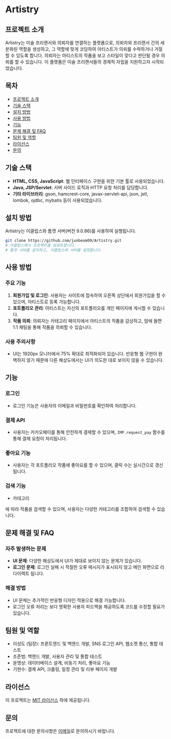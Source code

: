 # Artistry

## 프로젝트 소개

Artistry는 미술 프리랜서와 의뢰자를 연결하는 플랫폼으로, 의뢰자와 프리랜서 간의 세분화된 역할을 생성하고, 그 역할에 맞게 코딩하여 아티스트가 의뢰를 수락하거나 거절할 수 있도록 합니다. 의뢰자는 아티스트의 작품을 보고 스타일이 맞다고 판단될 경우 의뢰를 할 수 있습니다. 이 플랫폼은 미술 프리랜서들의 경제적 자립을 지원하고자 시작되었습니다.

## 목차

- [프로젝트 소개](#프로젝트-소개)
- [기술 스택](#기술-스택)
- [설치 방법](#설치-방법)
- [사용 방법](#사용-방법)
- [기능](#기능)
- [문제 해결 및 FAQ](#문제-해결-및-faq)
- [팀원 및 역할](#팀원-및-역할)
- [라이선스](#라이선스)
- [문의](#문의)

## 기술 스택

- **HTML, CSS, JavaScript**: 웹 인터페이스 구현을 위한 기본 툴로 사용되었습니다.
- **Java, JSP/Servlet**: 서버 사이드 로직과 HTTP 요청 처리를 담당합니다.
- **기타 라이브러리**: gson, hamcrest-core, javax-servlet-api, json, jstl, lombok, ojdbc, mybatis 등이 사용되었습니다.

## 설치 방법

Artistry는 이클립스와 톰캣 서버(버전 9.0.86)를 사용하여 실행됩니다.

```bash
git clone https://github.com/junbeom09/Artistry.git
# 이클립스에서 프로젝트를 임포트합니다.
# 톰캣 서버를 설치하고, 이클립스에 서버를 설정합니다.
```

## 사용 방법

### 주요 기능
1. **회원가입 및 로그인**: 사용자는 사이트에 접속하여 오른쪽 상단에서 회원가입을 할 수 있으며, 아티스트로 등록 가능합니다.
2. **포트폴리오 관리**: 아티스트는 자신의 포트폴리오를 개인 페이지에 게시할 수 있습니다.
3. **작품 의뢰**: 의뢰자는 카테고리 페이지에서 아티스트의 작품을 감상하고, 맘에 들면 1:1 채팅을 통해 작품을 의뢰할 수 있습니다.

### 사용 주의사항
- UI는 1920px 모니터에서 75% 확대로 최적화되어 있습니다. 반응형 웹 구현이 완벽하지 않기 때문에 다른 해상도에서는 UI가 의도한 대로 보이지 않을 수 있습니다.

## 기능

### 로그인
- 로그인 기능은 사용자의 이메일과 비밀번호를 확인하여 처리합니다.

### 결제 API
- 사용자는 카카오페이를 통해 안전하게 결제할 수 있으며, `IMP.request_pay` 함수를 통해 결제 요청이 처리됩니다.

### 좋아요 기능
- 사용자는 각 포트폴리오 작품에 좋아요를 할 수 있으며, 클릭 수는 실시간으로 갱신됩니다.

### 검색 기능
- 카테고리

에 따라 작품을 검색할 수 있으며, 사용자는 다양한 카테고리를 조합하여 검색할 수 있습니다.

## 문제 해결 및 FAQ

### 자주 발생하는 문제
- **UI 문제**: 다양한 해상도에서 UI가 제대로 보이지 않는 문제가 있습니다.
- **로그인 문제**: 로그인 실패 시 적절한 오류 메시지가 표시되지 않고 메인 화면으로 리다이렉트 됩니다.

### 해결 방법
- UI 문제는 추가적인 반응형 디자인 적용으로 해결 가능합니다.
- 로그인 오류 처리는 보다 명확한 사용자 피드백을 제공하도록 코드를 수정할 필요가 있습니다.

## 팀원 및 역할

- 이성도 (팀장): 프론트엔드 및 백엔드 개발, SNS 로그인 API, 웹소켓 통신, 통합 테스트
- 조준범: 백엔드 개발, 사용자 관리 및 통합 테스트
- 윤명상: 데이터베이스 설계, 비동기 처리, 좋아요 기능
- 기현수: 결제 API, 크롤링, 일정 관리 및 리뷰 페이지 개발

## 라이선스

이 프로젝트는 [MIT 라이선스](LICENSE) 하에 제공됩니다.

## 문의

프로젝트에 대한 문의사항은 [이메일](mailto:example@example.com)로 문의하시기 바랍니다.
